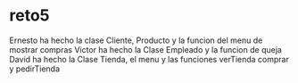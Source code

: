 # reto5
Ernesto ha hecho la clase Cliente, Producto y la funcion del menu de mostrar compras
Victor ha hecho la Clase Empleado y la funcion de queja
David ha hecho la Clase Tienda, el menu y las funciones verTienda comprar y pedirTienda
